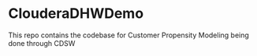 # ClouderaDHWDemo
This repo contains the codebase for Customer Propensity Modeling being done through CDSW
